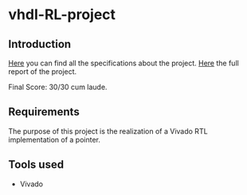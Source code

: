 # vhdl-RL-project
## Introduction
[Here](https://github.com/nn65/vhdl-RL-project/blob/main/deliveries/specs.pdf) you can find all the specifications about the project. [Here](https://github.com/nn65/vhdl-RL-project/blob/main/deliveries/report.pdf) the full report of the project.

Final Score: 30/30 cum laude.

## Requirements
The purpose of this project is the realization of a Vivado RTL implementation of a pointer.

## Tools used
* Vivado



